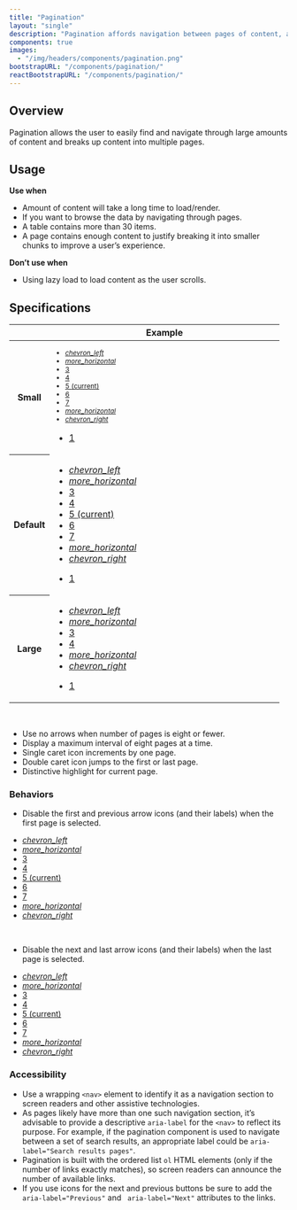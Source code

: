 ```yaml
---
title: "Pagination"
layout: "single"
description: "Pagination affords navigation between pages of content, and it highlights the page currently in view."
components: true
images:
  - "/img/headers/components/pagination.png"
bootstrapURL: "/components/pagination/"
reactBootstrapURL: "/components/pagination/"
---
```


## Overview

Pagination allows the user to easily find and navigate through large amounts of content and breaks up content into multiple pages.

## Usage

**Use when**

- Amount of content will take a long time to load/render.
- If you want to browse the data by navigating through pages.
- A table contains more than 30 items.
- A page contains enough content to justify breaking it into smaller chunks to improve a user’s experience.

**Don’t use when**

- Using lazy load to load content as the user scrolls.

## Specifications

<table class="table table-bordered">
  <thead class="thead-light">
    <tr>
      <th></th>
      <th>Example</th>
    </tr>
  </thead>
  <tbody>
    <tr>
      <th scope="row">Small</th>
      <td class="anatomy-cell">
        <nav aria-label="Page Navigation Example">
          <ul class="pagination pagination-sm anatomy-display-static" data-anatomy-colors="false" style="font-size: 12px">
            <li class="page-item">
              <a class="page-link" href="#" aria-label="Previous">
                <i class="modus-icons" aria-hidden="true">chevron_left</i>
              </a>
            </li>
            <li class="page-item">
              <a class="page-link" href="#">
                <i class="modus-icons">more_horizontal</i>
              </a>
            </li>
            <li class="page-item">
              <a class="page-link" href="#"> 3 </a>
            </li>
            <li class="page-item">
              <a class="page-link" href="#"> 4 </a>
            </li>
            <li class="page-item active" aria-current="page">
              <a class="page-link" href="#">5 <span class="sr-only">(current)</span></a>
            </li>
            <li class="page-item">
              <a class="page-link" href="#"> 6 </a>
            </li>
            <li class="page-item">
              <a class="page-link" href="#"> 7 </a>
            </li>
            <li class="page-item">
              <a class="page-link" href="#">
                <i class="modus-icons">more_horizontal</i>
              </a>
            </li>
            <li class="page-item">
              <a class="page-link" href="#" aria-label="Next">
                <i class="modus-icons" aria-hidden="true">chevron_right</i>
              </a>
            </li>
          </ul>
        </nav>
        <nav aria-label="Page Navigation Example">
          <ul class="pagination pagination-sm m-0 mt-5">
            <li class="page-item">
              <a href="#" class="page-link anatomy-display-static" data-anatomy-colors="false" data-anatomy-popover="false">1</a>
            </li>
          </ul>
        </nav>
      </td>
    </tr>
    <tr>
      <th scope="row">Default</th>
      <td class="anatomy-cell">
        <div>
          <nav aria-label="..." style="width: 300px">
            <ul class="pagination anatomy-display-static" data-anatomy-colors="false">
              <li class="page-item">
                <a class="page-link" href="#" aria-label="Previous">
                  <i class="modus-icons" aria-hidden="true">chevron_left</i>
                </a>
              </li>
              <li class="page-item">
                <a class="page-link" href="#">
                  <i class="modus-icons">more_horizontal</i>
                </a>
              </li>
              <li class="page-item">
                <a class="page-link" href="#"> 3 </a>
              </li>
              <li class="page-item">
                <a class="page-link" href="#"> 4 </a>
              </li>
              <li class="page-item active" aria-current="page">
                <a class="page-link" href="#">5 <span class="sr-only">(current)</span></a>
              </li>
              <li class="page-item">
                <a class="page-link" href="#"> 6 </a>
              </li>
              <li class="page-item">
                <a class="page-link" href="#"> 7 </a>
              </li>
              <li class="page-item">
                <a class="page-link" href="#">
                  <i class="modus-icons">more_horizontal</i>
                </a>
              </li>
              <li class="page-item">
                <a class="page-link" href="#" aria-label="Next">
                  <i class="modus-icons" aria-hidden="true">chevron_right</i>
                </a>
              </li>
            </ul>
          </nav>
          <nav aria-label="Page Navigation Example">
            <ul class="pagination m-0 mt-5">
              <li class="page-item">
                <a href="#" class="page-link anatomy-display-static" data-anatomy-colors="false" data-anatomy-popover="false">1</a>
              </li>
            </ul>
          </nav>
        </div>
      </td>
    </tr>
    <tr>
      <th scope="row">Large</th>
      <td class="anatomy-cell">
        <nav aria-label="..." style="width: 400px">
          <ul class="pagination pagination-lg anatomy-display-static" data-anatomy-colors="false" style="font-size: 16px">
            <li class="page-item">
              <a class="page-link" href="#" aria-label="Previous">
                <i class="modus-icons" aria-hidden="true">chevron_left</i>
              </a>
            </li>
            <li class="page-item">
              <a class="page-link" href="#">
                <i class="modus-icons">more_horizontal</i>
              </a>
            </li>
            <li class="page-item">
              <a class="page-link" href="#"> 3 </a>
            </li>
            <li class="page-item">
              <a class="page-link" href="#"> 4 </a>
            </li>
            <li class="page-item">
              <a class="page-link" href="#">
                <i class="modus-icons">more_horizontal</i>
              </a>
            </li>
            <li class="page-item">
              <a class="page-link" href="#" aria-label="Next">
                <i class="modus-icons" aria-hidden="true">chevron_right</i>
              </a>
            </li>
          </ul>
        </nav>
        <nav aria-label="Page Navigation Example">
          <ul class="pagination pagination-lg m-0 mt-5">
            <li class="page-item">
              <a href="#" class="page-link anatomy-display-static" data-anatomy-colors="false" data-anatomy-popover="false">1</a>
            </li>
          </ul>
        </nav>
      </td>
    </tr>
  </tbody>
</table>

<br>

- Use no arrows when number of pages is eight or fewer.
- Display a maximum interval of eight pages at a time.
- Single caret icon increments by one page.
- Double caret icon jumps to the first or last page.
- Distinctive highlight for current page.

### Behaviors

- Disable the first and previous arrow icons (and their labels) when the first page is selected.

<div class="guide-example-block">
  <div class="guide-sample">
    <nav aria-label="Page Navigation Example">
      <ul class="pagination m-0">
        <li class="page-item disabled">
          <a class="page-link" href="#" aria-label="Previous">
            <i class="modus-icons" aria-hidden="true">chevron_left</i>
          </a>
        </li>
        <li class="page-item disabled">
          <a class="page-link" href="#">
            <i class="modus-icons">more_horizontal</i>
          </a>
        </li>
        <li class="page-item">
          <a class="page-link" href="#">
            3
          </a>
        </li>
        <li class="page-item">
          <a class="page-link" href="#">
            4
          </a>
        </li>
        <li class="page-item active" aria-current="page">
          <a class="page-link" href="#"
            >5 <span class="sr-only">(current)</span></a
          >
        </li>
        <li class="page-item">
          <a class="page-link" href="#">
            6
          </a>
        </li>
        <li class="page-item">
          <a class="page-link" href="#">
            7
          </a>
        </li>
        <li class="page-item">
          <a class="page-link" href="#">
            <i class="modus-icons">more_horizontal</i>
          </a>
        </li>
        <li class="page-item">
          <a class="page-link" href="#" aria-label="Next">
            <i class="modus-icons" aria-hidden="true">chevron_right</i>
          </a>
        </li>
      </ul>
    </nav>
  </div>
</div>

<br>

- Disable the next and last arrow icons (and their labels) when the last page is selected.

<div class="guide-example-block">
  <div class="guide-sample">
    <nav aria-label="Page Navigation Example">
      <ul class="pagination m-0">
        <li class="page-item">
          <a class="page-link" href="#" aria-label="Previous">
            <i class="modus-icons" aria-hidden="true">chevron_left</i>
          </a>
        </li>
        <li class="page-item">
          <a class="page-link" href="#">
            <i class="modus-icons">more_horizontal</i>
          </a>
        </li>
        <li class="page-item">
          <a class="page-link" href="#">
            3
          </a>
        </li>
        <li class="page-item">
          <a class="page-link" href="#">
            4
          </a>
        </li>
        <li class="page-item active" aria-current="page">
          <a class="page-link" href="#"
            >5 <span class="sr-only">(current)</span></a
          >
        </li>
        <li class="page-item">
          <a class="page-link" href="#">
            6
          </a>
        </li>
        <li class="page-item">
          <a class="page-link" href="#">
            7
          </a>
        </li>
        <li class="page-item disabled">
          <a class="page-link" href="#">
            <i class="modus-icons">more_horizontal</i>
          </a>
        </li>
        <li class="page-item disabled">
          <a class="page-link" href="#" aria-label="Next">
            <i class="modus-icons" aria-hidden="true">chevron_right</i>
          </a>
        </li>
      </ul>
    </nav>
  </div>
</div>

### Accessibility

- Use a wrapping `<nav>` element to identify it as a navigation section to screen readers and other assistive technologies.
- As pages likely have more than one such navigation section, it’s advisable to provide a descriptive `aria-label` for the `<nav>` to reflect its purpose. For example, if the pagination component is used to navigate between a set of search results, an appropriate label could be `aria-label="Search results pages"`.
- Pagination is built with the ordered list `ol` HTML elements (only if the number of links exactly matches), so screen readers can announce the number of available links.
- If you use icons for the next and previous buttons be sure to add the `aria-label="Previous"` and ` aria-label="Next"` attributes to the links.

